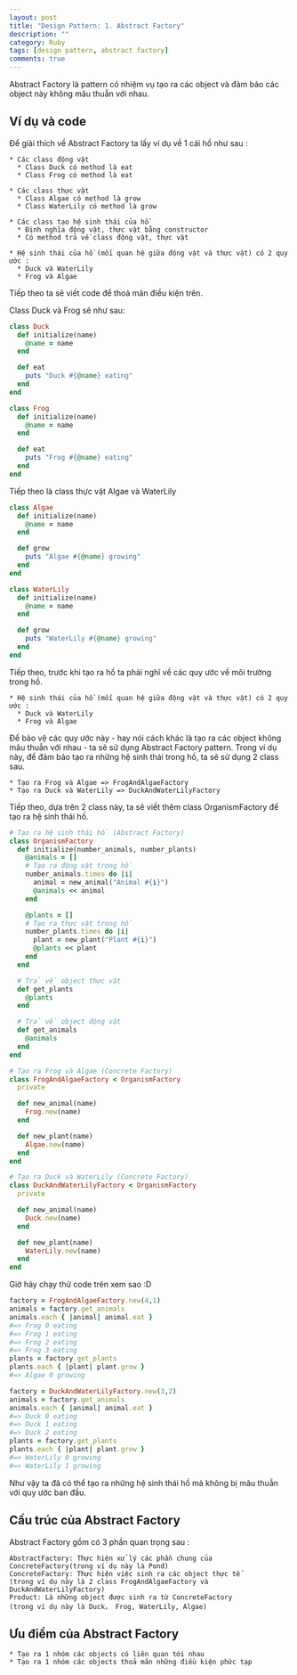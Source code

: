 ```yaml
---
layout: post
title: "Design Pattern: 1. Abstract Factory"
description: ""
category: Ruby
tags: [design pattern, abstract factory]
comments: true
---
```

Abstract Factory là pattern có nhiệm vụ tạo ra các object và đảm bảo các object này không mâu thuẫn với nhau.

## Ví dụ và code

Để giải thích về Abstract Factory ta lấy ví dụ về 1 cái hồ như sau :

```
* Các class động vật
  * Class Duck có method là eat
  * Class Frog có method là eat

* Các class thực vật
  * Class Algae có method là grow
  * Class WaterLily có method là grow

* Các class tạo hệ sinh thái của hồ
  * Định nghĩa động vật, thực vật bằng constructor
  * Có method trả về class động vật, thực vật

* Hệ sinh thái của hồ (mối quan hệ giữa động vật và thực vật) có 2 quy ước :
  * Duck và WaterLily
  * Frog và Algae
```

Tiếp theo ta sẽ viết code để thoả mãn điều kiện trên.

<!-- more -->

Class Duck và Frog sẽ như sau:

```ruby
class Duck
  def initialize(name)
    @name = name
  end

  def eat
    puts "Duck #{@name} eating"
  end
end

class Frog
  def initialize(name)
    @name = name
  end

  def eat
    puts "Frog #{@name} eating"
  end
end
```

Tiếp theo là class thực vật Algae và WaterLily

```ruby
class Algae
  def initialize(name)
    @name = name
  end

  def grow
    puts "Algae #{@name} growing"
  end
end

class WaterLily
  def initialize(name)
    @name = name
  end

  def grow
    puts "WaterLily #{@name} growing"
  end
end
```

Tiếp theo, trước khi tạo ra hồ ta phải nghĩ về các quy ước về môi trường trong hồ.

```
* Hệ sinh thái của hồ (mối quan hệ giữa động vật và thực vật) có 2 quy ước :
  * Duck và WaterLily
  * Frog và Algae
```

Để bảo vệ các quy ước này - hay nói cách khác là tạo ra các object không mâu thuẫn với nhau - ta sẽ sử dụng Abstract Factory pattern. Trong ví dụ này, để đảm bảo tạo ra những hệ sinh thái trong hồ, ta sẽ sử dụng 2 class sau.

```
* Tạo ra Frog và Algae => FrogAndAlgaeFactory
* Tạo ra Duck và WaterLily => DuckAndWaterLilyFactory
```

Tiếp theo, dựa trên 2 class này, ta sẽ  viết thêm class OrganismFactory để tạo ra hệ sinh thái hồ.

```ruby
# Tạo ra hệ sinh thái hồ (Abstract Factory)
class OrganismFactory
  def initialize(number_animals, number_plants)
    @animals = []
    # Tạo ra động vật trong hồ
    number_animals.times do |i|
      animal = new_animal("Animal #{i}")
      @animals << animal
    end

    @plants = []
    # Tạo ra thực vật trong hồ
    number_plants.times do |i|
      plant = new_plant("Plant #{i}")
      @plants << plant
    end
  end

  # Trả về object thực vật
  def get_plants
    @plants
  end

  # Trả về object động vật
  def get_animals
    @animals
  end
end

# Tạo ra Frog và Algae (Concrete Factory)
class FrogAndAlgaeFactory < OrganismFactory
  private

  def new_animal(name)
    Frog.new(name)
  end

  def new_plant(name)
    Algae.new(name)
  end
end

# Tạo ra Duck và WaterLily (Concrete Factory)
class DuckAndWaterLilyFactory < OrganismFactory
  private

  def new_animal(name)
    Duck.new(name)
  end

  def new_plant(name)
    WaterLily.new(name)
  end
end
```

Giờ hãy chạy thử code trên xem sao :D

```ruby
factory = FrogAndAlgaeFactory.new(4,1)
animals = factory.get_animals
animals.each { |animal| animal.eat }
#=> Frog 0 eating
#=> Frog 1 eating
#=> Frog 2 eating
#=> Frog 3 eating
plants = factory.get_plants
plants.each { |plant| plant.grow }
#=> Algae 0 growing

factory = DuckAndWaterLilyFactory.new(3,2)
animals = factory.get_animals
animals.each { |animal| animal.eat }
#=> Duck 0 eating
#=> Duck 1 eating
#=> Duck 2 eating
plants = factory.get_plants
plants.each { |plant| plant.grow }
#=> WaterLily 0 growing
#=> WaterLily 1 growing
```

Như vậy ta đã có thể tạo ra những hệ sinh thái hồ mà không bị mâu thuẫn với quy ước ban đầu.

## Cấu trúc của Abstract Factory

Abstract Factory gồm có 3 phần quan trọng sau :

```
AbstractFactory: Thực hiện xử lý các phần chung của ConcreteFactory(trong ví dụ này là Pond)
ConcreteFactory: Thực hiện việc sinh ra các object thực tế
(trong ví dụ này là 2 class FrogAndAlgaeFactory và DuckAndWaterLilyFactory)
Product: Là những object được sinh ra từ ConcreteFactory
(trong ví dụ này là Duck， Frog, WaterLily, Algae)
```

## Ưu điểm của Abstract Factory

```
* Tạo ra 1 nhóm các objects có liên quan tới nhau
* Tạo ra 1 nhóm các objects thoả mãn những điều kiện phức tạp
```
